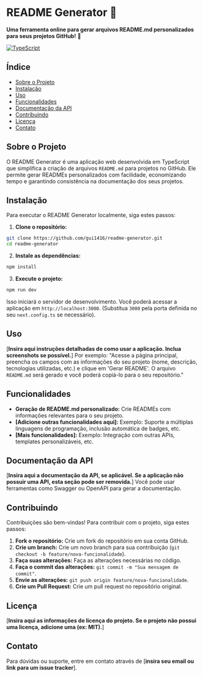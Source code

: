 # README Generator 📝

**Uma ferramenta online para gerar arquivos README.md personalizados para seus projetos GitHub!** 🚀

[![TypeScript](https://img.shields.io/badge/language-TypeScript-blue.svg)](https://www.typescriptlang.org/)
<!-- Adicione outros badges aqui, como de licença (se houver) e cobertura de testes -->


## Índice

- [Sobre o Projeto](#sobre-o-projeto)
- [Instalação](#instalação)
- [Uso](#uso)
- [Funcionalidades](#funcionalidades)
- [Documentação da API](#documentação-da-api)
- [Contribuindo](#contribuindo)
- [Licença](#licença)
- [Contato](#contato)


## Sobre o Projeto

O README Generator é uma aplicação web desenvolvida em TypeScript que simplifica a criação de arquivos `README.md` para projetos no GitHub.  Ele permite gerar READMEs personalizados com facilidade, economizando tempo e garantindo consistência na documentação dos seus projetos.


## Instalação

Para executar o README Generator localmente, siga estes passos:

1. **Clone o repositório:**

```bash
git clone https://github.com/gui1416/readme-generator.git
cd readme-generator
```

2. **Instale as dependências:**

```bash
npm install
```

3. **Execute o projeto:**

```bash
npm run dev
```

Isso iniciará o servidor de desenvolvimento.  Você poderá acessar a aplicação em `http://localhost:3000`.  (Substitua `3000` pela porta definida no seu `next.config.ts` se necessário).


## Uso

[**Insira aqui instruções detalhadas de como usar a aplicação.  Inclua screenshots se possível.**]  Por exemplo:  "Acesse a página principal, preencha os campos com as informações do seu projeto (nome, descrição, tecnologias utilizadas, etc.) e clique em 'Gerar README'. O arquivo `README.md` será gerado e você poderá copiá-lo para o seu repositório."


## Funcionalidades

* **Geração de README.md personalizado:** Crie READMEs com informações relevantes para o seu projeto.
* **[Adicione outras funcionalidades aqui]:**  Exemplo: Suporte a múltiplas linguagens de programação, inclusão automática de badges, etc.
* **[Mais funcionalidades]:**  Exemplo:  Integração com outras APIs, templates personalizáveis, etc.


## Documentação da API

[**Insira aqui a documentação da API, se aplicável.  Se a aplicação não possuir uma API, esta seção pode ser removida.**]  Você pode usar ferramentas como Swagger ou OpenAPI para gerar a documentação.


## Contribuindo

Contribuições são bem-vindas!  Para contribuir com o projeto, siga estes passos:

1. **Fork o repositório:** Crie um fork do repositório em sua conta GitHub.
2. **Crie um branch:** Crie um novo branch para sua contribuição (`git checkout -b feature/nova-funcionalidade`).
3. **Faça suas alterações:** Faça as alterações necessárias no código.
4. **Faça o commit das alterações:**  `git commit -m "Sua mensagem de commit"`.
5. **Envie as alterações:** `git push origin feature/nova-funcionalidade`.
6. **Crie um Pull Request:** Crie um pull request no repositório original.


## Licença

[**Insira aqui as informações de licença do projeto.  Se o projeto não possui uma licença, adicione uma (ex: MIT).**]


## Contato

Para dúvidas ou suporte, entre em contato através de [**insira seu email ou link para um issue tracker**].
